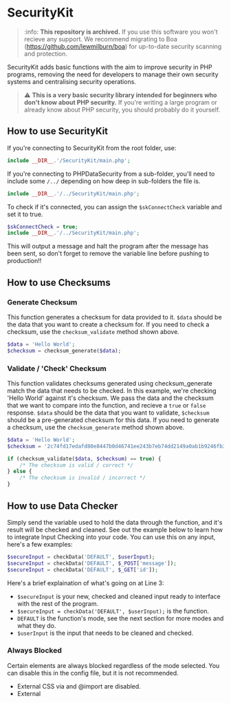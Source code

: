 # SecurityKit

> :info: **This repository is archived.** If you use this software you won't recieve any support. We recommend migrating to Boa (https://github.com/lewmilburn/boa) for up-to-date security scanning and protection.

SecurityKit adds basic functions with the aim to improve security in PHP programs, removing the need for developers to manage their own security systems and centralising security operations.

> :warning: **This is a very basic security library intended for beginners who don't know about PHP security.** If you're writing a large program or already know about PHP security, you should probably do it yourself.

## How to use SecurityKit
If you're connecting to SecurityKit from the root folder, use:
```php
include __DIR__.'/SecurityKit/main.php';
```
If you're connecting to PHPDataSecurity from a sub-folder, you'll need to include some `/../` depending on how deep in sub-folders the file is.
```php
include __DIR__.'/../SecurityKit/main.php';
```
To check if it's connected, you can assign the `$skConnectCheck` variable and set it to true.
```php
$skConnectCheck = true;
include __DIR__.'/../SecurityKit/main.php';
```
This will output a message and halt the program after the message has been sent, so don't forget to remove the variable line before pushing to production!!

## How to use Checksums

### Generate Checksum

This function generates a checksum for data provided to it. `$data` should be the data that you want to create a checksum for. If you need to check a checksum, use the `checksum_validate` method shown above.

```php
$data = 'Hello World';
$checksum = checksum_generate($data);
```

### Validate / 'Check' Checksum

This function validates checksums generated using checksum_generate match the data that needs to be checked. In this example, we're checking 'Hello World' against it's checksum. We pass the data and the checksum that we want to compare into the function, and recieve a `true` or `false` response. 
`$data` should be the data that you want to validate, `$checksum` should be a pre-generated checksum for this data. If you need to generate a checksum, use the `checksum_generate` method shown above.

```php
$data = 'Hello World';
$checksum = '2c74fd17edafd80e8447b0d46741ee243b7eb74dd2149a0ab1b9246fb30382f27e853d8585719e0e67cbda0daa8f51671064615d645ae27acb15bfb1447f459b';

if (checksum_validate($data, $checksum) == true) {
    /* The checksum is valid / correct */
} else {
    /* The checksum is invalid / incorrect */
}
```

## How to use Data Checker

Simply send the variable used to hold the data through the function, and it's result will be checked and cleaned. See out the example below to learn how to integrate Input Checking into your code. You can use this on any input, here's a few examples:
```php
$secureInput = checkData('DEFAULT', $userInput);
$secureInput = checkData('DEFAULT', $_POST['message']);
$secureInput = checkData('DEFAULT', $_GET['id']);
```
Here's a brief explaination of what's going on at Line 3:
- `$secureInput` is your new, checked and cleaned input ready to interface with the rest of the program.
- `$secureInput = checkData('DEFAULT', $userInput);` is the function.
- `DEFAULT` is the function's mode, see the next section for more modes and what they do.
- `$userInput` is the input that needs to be cleaned and checked.

### Always Blocked
Certain elements are always blocked regardless of the mode selected. You can disable this in the config file, but it is not recommended.
- External CSS via <link> and @import are disabled.
- External <script> tags are disabled.
- PHP and SQL Commands are disabled.
- Access to external CSS and JS is availiable in the Administration panel.

### Modes

**DEFAULT (Recommended)**
  
```php
$secureInput = checkData('DEFAULT', $userInput);
```
  
Allows No Code.
  
*Block All is the default mode. This blocks SQL Injection, Cross-site Scripting, HTML Code Injection, CSS Code Injection, JS Code Injection and PHP Code Injection. Rich Text Editors may run into issues using this mode. We highly recommend using this mode when sanitising plain text inputs such as logins, forms and more that do not require rich text editors or HTML content to pass through.*
  
  
**HTML**
  
```php
$secureInput = checkData('HTML', $userInput);
```
  
Allows HTML.
  
*Sometimes, inputs require HTML such as rich text editors. This mode allows HTML to pass through, but not JavaScript and CSS. JavaScript and CSS are both still disabled. Plain text editors (<textarea> <input> for names, emails, passwords, etc.) should use Block All unless they specificially require HTML content to pass through.*
  
  
**CSS**
  
```php
$secureInput = checkData('CSS', $userInput);
```
  
Allows HTML and CSS.
  
*As well as allowing HTML, this mode also enables CSS in the document.*

  
**TAGCSS**
  
```php
$secureInput = checkData('TAGCSS', $userInput);
```
  
Allows HTML and Tagged CSS.
  
*Allows HTML tags to contain tag-specific CSS (eg. <span style="color:blue;">) but disallow the use of <style> tags.*
  
**JS**
  
```php
$secureInput = checkData('JS', $userInput);
```
  
Allows HTML and JavaScript.
  
*As well as allowing HTML, this mode also enables inline JavaScript, external JavaScript is blocked.*

**ALL**
  
```php
$secureInput = checkData('ALL', $userInput);
```
  
Allows HTML, CSS, Tagged CSS and JavaScript.
  
*Allows all server-safe content to pass through. HTML, CSS and JavaScript content is allowed. External CSS, JavaScript and the tag is blocked.*

## Disclaimer
SecurityKit and it's contributors cannot be held responsible for any data breaches, leaks or vulnerabilities as a result of SecurityKit software. This software may contain bugs, use at your own risk.
